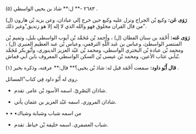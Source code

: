 ٢٦٨٣ -** ل:** شاذ بن يحيى الواسطي (٥) .

**رَوَى عَن:** وكيع بْن الجراح ونزل عليه وكيع حين خرج إلى عبادان، وعن يزيد بْن هارون (ل) "من قال القران مخلوق فهو والله الذي لا إله إلا هو زنديق"وغير ذلك.

**رَوَى عَنه:** أَحْمَد بن سنان القطان (ل) ، وأحمد بْن مُحَمَّد بْن أيوب الواسطي بلبل، وتميم بْن المنتصر الواسطئ، وعباس بن عَبد اللَّهِ الترقفي، وعباس بْن عبد العظيم العنبري (ل) ، ومحمد بْن عبادة بْن البختري الواسطي، ومحمد بْن عَبْد العزيز الدينوري، وأَبُو بكر مُحَمَّد بْنأبي عتاب الأعين، ومحمد بْن عيسى بْن السكن الواسطي المعروف بابن أَبي قماش.

**قال أَبُو داود:** سمعت أَحْمَد قيل له: شاذ بْن يحيى؟** قال:** عرفته، وذكره بخير (١) .

روى له أَبُو داود فِي كتاب"المسائل.

- شاذان البَصْرِيّ. اسمه الأسود بْن عامر. تقدم.

- شاذان المروزي. اسمه عَبْد العزيز بن عثمان يأتي.

• • •من اسمه شباب وشبابة وشباك

- شباب العصفري. اسمه خليفة بْن خياط. تقدم.